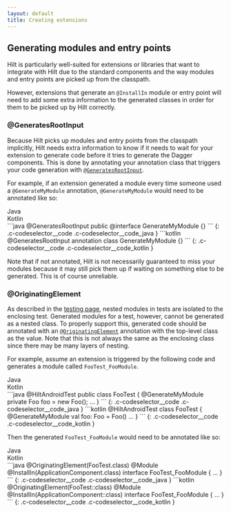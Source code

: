 ```yaml
---
layout: default
title: Creating extensions
---
```


## Generating modules and entry points

Hilt is particularly well-suited for extensions or libraries that want to
integrate with Hilt due to the standard components and the way modules and entry
points are picked up from the classpath.

However, extensions that generate an `@InstallIn` module or entry point will
need to add some extra information to the generated classes in order for them to
be picked up by Hilt correctly.

### @GeneratesRootInput

Because Hilt picks up modules and entry points from the classpath implicitly,
Hilt needs extra information to know if it needs to wait for your extension to
generate code before it tries to generate the Dagger components. This is done by
annotating your annotation class that triggers your code generation with
[`@GeneratesRootInput`].

For example, if an extension generated a module every time someone used a
`@GenerateMyModule` annotation, `@GenerateMyModule` would need to be annotated
like so:

<div class="c-codeselector__button c-codeselector__button_java">Java
</div>
<div class="c-codeselector__button c-codeselector__button_kotlin">Kotlin
</div>
```java
@GeneratesRootInput
public @interface GenerateMyModule {}
```
{: .c-codeselector__code .c-codeselector__code_java }
```kotlin
@GeneratesRootInput
annotation class GenerateMyModule {}
```
{: .c-codeselector__code .c-codeselector__code_kotlin }

Note that if not annotated, Hilt is not necessarily guaranteed to miss your
modules because it may still pick them up if waiting on something else to be
generated. This is of course unreliable.

### @OriginatingElement

As described in the [testing page](testing.md#nested-modules), nested modules in
tests are isolated to the enclosing test. Generated modules for a test, however,
cannot be generated as a nested class. To properly support this, generated code
should be annotated with an [`@OriginatingElement`] annotation with the
top-level class as the value. Note that this is not always the same as the
enclosing class since there may be many layers of nesting.

For example, assume an extension is triggered by the following code and
generates a module called `FooTest_FooModule`.

<div class="c-codeselector__button c-codeselector__button_java">Java</div>
<div class="c-codeselector__button c-codeselector__button_kotlin">Kotlin</div>
```java
@HiltAndroidTest
public class FooTest {
  @GenerateMyModule
  private Foo foo = new Foo();
  ...
}
```
{: .c-codeselector__code .c-codeselector__code_java }
```kotlin
@HiltAndroidTest
class FooTest {
  @GenerateMyModule
  val foo: Foo = Foo()
  ...
}
```
{: .c-codeselector__code .c-codeselector__code_kotlin }

Then the generated `FooTest_FooModule` would need to be annotated like so:

<div class="c-codeselector__button c-codeselector__button_java">Java</div>
<div class="c-codeselector__button c-codeselector__button_kotlin">Kotlin</div>
```java
@OriginatingElement(FooTest.class)
@Module
@InstallIn(ApplicationComponent.class)
interface FooTest_FooModule {
  ...
}
```
{: .c-codeselector__code .c-codeselector__code_java }
```kotlin
@OriginatingElement(FooTest::class)
@Module
@InstallIn(ApplicationComponent::class)
interface FooTest_FooModule {
  ...
}
```
{: .c-codeselector__code .c-codeselector__code_kotlin }

[`@GeneratesRootInput`]: https://dagger.dev/api/latest/dagger/hilt/GeneratesRootInput.html
[`@OriginatingElement`]: https://dagger.dev/api/latest/dagger/hilt/codegen/OriginatingElement.html

